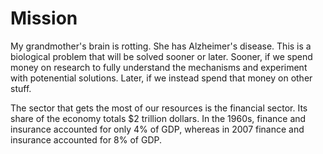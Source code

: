 # Mission

My grandmother's brain is rotting.  She has Alzheimer's disease.  This is a biological problem that will be solved sooner or later.  Sooner, if we spend money on research to fully understand the mechanisms and experiment with potenential solutions.  Later, if we instead spend that money on other stuff. 

The sector that gets the most of our resources is the financial sector.  Its share of the economy totals $2 trillion dollars.  In the 1960s, finance and insurance accounted for only 4% of GDP, whereas in 2007 finance and insurance accounted for 8% of GDP.